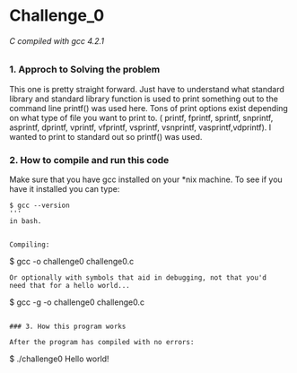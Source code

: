 # Challenge_0
###### C compiled with gcc 4.2.1

### 1. Approch to Solving the problem

This one is pretty straight forward.  Just have to understand what standard library
and standard library function is used to print something out to the command line
printf() was used here.  Tons of print options exist depending on what type of file
you want to print to. ( printf, fprintf, sprintf, snprintf, asprintf, dprintf, vprintf, 
vfprintf, vsprintf, vsnprintf, vasprintf,vdprintf).  I wanted to print to standard out
so printf() was used.
 
### 2. How to compile and run this code

Make sure that you have gcc installed on your *nix machine.  To see if you have
it installed you can type:

```
$ gcc --version
'''
in bash. 


Compiling:
```
$ gcc -o challenge0 challenge0.c
```
Or optionally with symbols that aid in debugging, not that you'd
need that for a hello world...
```
$ gcc -g -o challenge0 challenge0.c
```

### 3. How this program works

After the program has compiled with no errors:
```
$ ./challenge0
Hello world!

```
